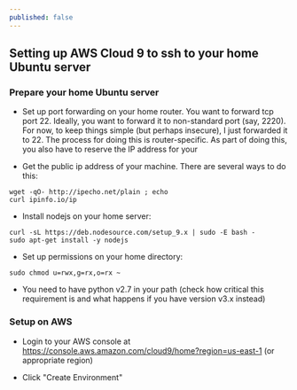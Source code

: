 ```yaml
---
published: false
---
```

## Setting up AWS Cloud 9 to ssh to your home Ubuntu server

### Prepare your home Ubuntu server

- Set up port forwarding on your home router. You want to forward tcp port 22. Ideally, you want to forward it to non-standard port (say, 2220). For now, to keep things simple (but perhaps insecure), I just forwarded it to 22. The process for doing this is router-specific. As part of doing this, you also have to reserve the IP address for your 

- Get the public ip address of your machine. There are several ways to do this: 
```shell
wget -qO- http://ipecho.net/plain ; echo
curl ipinfo.io/ip
```

- Install nodejs on your home server:
```shell
curl -sL https://deb.nodesource.com/setup_9.x | sudo -E bash -
sudo apt-get install -y nodejs
```

- Set up permissions on your home directory:
```
sudo chmod u=rwx,g=rx,o=rx ~
```

- You need to have python v2.7 in your path (check how critical this requirement is and what happens if you have version v3.x instead)

### Setup on AWS

- Login to your AWS console at https://console.aws.amazon.com/cloud9/home?region=us-east-1 (or appropriate region)

- Click "Create Environment"

